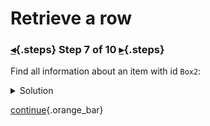 <div class="top">

# Retrieve a row
### [◂](command:katapod.loadPage?step6){.steps} Step 7 of 10 [▸](command:katapod.loadPage?step8){.steps}
</div>

Find all information about an item with id `Box2`:

<details>
  <summary>Solution</summary>

```
SELECT * 
FROM items_by_id
WHERE id = 'Box2';
```

</details>

[continue](command:katapod.loadPage?step8){.orange_bar}
